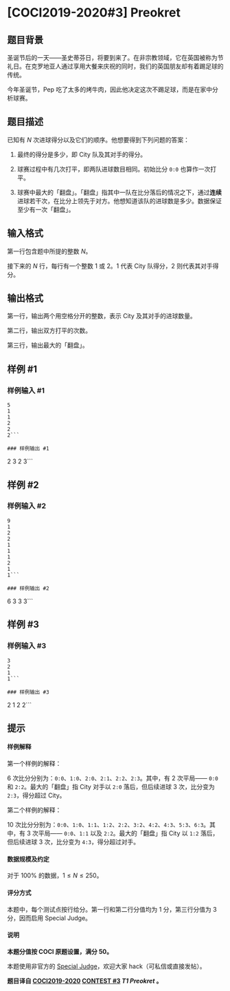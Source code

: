 # [COCI2019-2020#3] Preokret

## 题目背景

圣诞节后的一天——圣史蒂芬日，将要到来了。在非宗教领域，它在英国被称为节礼日。在克罗地亚人通过享用大餐来庆祝的同时，我们的英国朋友却有着踢足球的传统。

今年圣诞节，Pep 吃了太多的烤牛肉，因此他决定这次不踢足球，而是在家中分析球赛。

## 题目描述

已知有 $N$ 次进球得分以及它们的顺序。他想要得到下列问题的答案：

1. 最终的得分是多少，即 City 队及其对手的得分。

2. 球赛过程中有几次打平，即两队进球数目相同。初始比分 `0:0` 也算作一次打平。

3. 球赛中最大的「翻盘」。「翻盘」指其中一队在比分落后的情况之下，通过**连续**进球若干次，在比分上领先于对方。他想知道该队的进球数是多少。数据保证至少有一次「翻盘」。

## 输入格式

第一行包含题中所提的整数 $N$。

接下来的 $N$ 行，每行有一个整数 $1$ 或 $2$。$1$ 代表 City 队得分，$2$ 则代表其对手得分。

## 输出格式

第一行，输出两个用空格分开的整数，表示 City 及其对手的进球数量。

第二行，输出双方打平的次数。

第三行，输出最大的「翻盘」。

## 样例 #1

### 样例输入 #1
```
5
1
1
2
2
2```

### 样例输出 #1

```
2 3
2
3```

## 样例 #2

### 样例输入 #2
```
9
1
2
2
1
1
1
2
1
1```

### 样例输出 #2

```
6 3
3
3```

## 样例 #3

### 样例输入 #3
```
3
2
1
1```

### 样例输出 #3

```
2 1
2
2```

## 提示

#### 样例解释

第一个样例的解释：

$6$ 次比分分别为：`0:0`、`1:0`、`2:0`、`2:1`、`2:2`、`2:3`。其中，有 $2$ 次平局—— `0:0` 和 `2:2`。最大的「翻盘」指 City 对手以 `2:0` 落后，但后续进球 $3$ 次，比分变为 `2:3`，得分超过 City。

第二个样例的解释：

$10$ 次比分分别为：`0:0`、`1:0`、`1:1`、`1:2`、`2:2`、`3:2`、`4:2`、`4:3`、`5:3`、`6:3`。其中，有 $3$ 次平局—— `0:0`、`1:1` 以及 `2:2`。最大的「翻盘」指 City 以 `1:2` 落后，但后续进球 $3$ 次，比分变为 `4:3`，得分超过对手。

#### 数据规模及约定

对于 $100\%$ 的数据，$1 \le N \le 250$。

#### 评分方式

本题中，每个测试点按行给分。第一行和第二行分值均为 $1$ 分，第三行分值为 $3$ 分，因而启用 Special Judge。

#### 说明

**本题分值按 COCI 原题设置，满分 $50$。**

本题使用非官方的 [Special Judge](https://www.luogu.com.cn/paste/zfwv9rik)，欢迎大家 hack（可私信或直接发帖）。

**题目译自 [COCI2019-2020](https://hsin.hr/coci/archive/2019_2020/) [CONTEST #3](https://hsin.hr/coci/archive/2019_2020/contest3_tasks.pdf)  _T1 Preokret_ 。**
